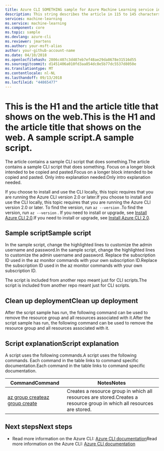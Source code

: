 ```yaml
---
title: Azure CLI SOMETHING sample for Azure Machine Learning service in 59 chars or less. Include the name Azure Machine Learning. Test title here https://moz.com/learn/seo/title-tag
description: This string describes the article in 115 to 145 characters. Use SEO kind of action verbs here. such as - Learn how to do this and that using customer words. This info is displayed on the search page inline with the article date stamp. If your intro para describes your article's intent, you can use it here edited for length.
services: machine-learning
ms.service: machine-learning
ms.component: core
ms.topic: sample
ms.devlang: azure-cli
ms.reviewer: jmartens
ms.author: your-msft-alias
author: your-github-account-name
ms.date: 04/10/2018
ms.openlocfilehash: 2806c407c3d407eb7ef48ae29da8678e31516d55
ms.sourcegitcommit: d1451406a010fd3aa854dc8e5b77dc5537d8050e
ms.translationtype: MT
ms.contentlocale: nl-NL
ms.lasthandoff: 09/13/2018
ms.locfileid: "44865477"
---
```

# <a name="this-is-the-h1-and-the-article-title-that-shows-on-the-web-a-sample-script"></a><span data-ttu-id="3effa-109">This is the H1 and the article title that shows on the web.</span><span class="sxs-lookup"><span data-stu-id="3effa-109">This is the H1 and the article title that shows on the web.</span></span> <span data-ttu-id="3effa-110">A sample script.</span><span class="sxs-lookup"><span data-stu-id="3effa-110">A sample script.</span></span>
<span data-ttu-id="3effa-111">The article contains a sample CLI script that does something.</span><span class="sxs-lookup"><span data-stu-id="3effa-111">The article contains a sample CLI script that does something.</span></span> <span data-ttu-id="3effa-112">Focus on a longer block intended to be copied and pasted.</span><span class="sxs-lookup"><span data-stu-id="3effa-112">Focus on a longer block intended to be copied and pasted.</span></span> <span data-ttu-id="3effa-113">Only intro explanation needed.</span><span class="sxs-lookup"><span data-stu-id="3effa-113">Only intro explanation needed.</span></span>

<span data-ttu-id="3effa-114">If you choose to install and use the CLI locally, this topic requires that you are running the Azure CLI version 2.0 or later.</span><span class="sxs-lookup"><span data-stu-id="3effa-114">If you choose to install and use the CLI locally, this topic requires that you are running the Azure CLI version 2.0 or later.</span></span> <span data-ttu-id="3effa-115">To find the version, run `az --version` .</span><span class="sxs-lookup"><span data-stu-id="3effa-115">To find the version, run `az --version` .</span></span> <span data-ttu-id="3effa-116">If you need to install or upgrade, see [Install Azure CLI 2.0](overview-what-is-azure-ml.md).</span><span class="sxs-lookup"><span data-stu-id="3effa-116">If you need to install or upgrade, see [Install Azure CLI 2.0](overview-what-is-azure-ml.md).</span></span> 

## <a name="sample-script"></a><span data-ttu-id="3effa-117">Sample script</span><span class="sxs-lookup"><span data-stu-id="3effa-117">Sample script</span></span>
<span data-ttu-id="3effa-118">In the sample script, change the highlighted lines to customize the admin username and password.</span><span class="sxs-lookup"><span data-stu-id="3effa-118">In the sample script, change the highlighted lines to customize the admin username and password.</span></span> <span data-ttu-id="3effa-119">Replace the subscription ID used in the az monitor commands with your own subscription ID.</span><span class="sxs-lookup"><span data-stu-id="3effa-119">Replace the subscription ID used in the az monitor commands with your own subscription ID.</span></span>

<span data-ttu-id="3effa-120">The script is included from another repo meant just for CLI scripts.</span><span class="sxs-lookup"><span data-stu-id="3effa-120">The script is included from another repo meant just for CLI scripts.</span></span>

## <a name="clean-up-deployment"></a><span data-ttu-id="3effa-121">Clean up deployment</span><span class="sxs-lookup"><span data-stu-id="3effa-121">Clean up deployment</span></span>
<span data-ttu-id="3effa-122">After the script sample has run, the following command can be used to remove the resource group and all resources associated with it.</span><span class="sxs-lookup"><span data-stu-id="3effa-122">After the script sample has run, the following command can be used to remove the resource group and all resources associated with it.</span></span>

## <a name="script-explanation"></a><span data-ttu-id="3effa-123">Script explanation</span><span class="sxs-lookup"><span data-stu-id="3effa-123">Script explanation</span></span>
<span data-ttu-id="3effa-124">A script uses the following commands.</span><span class="sxs-lookup"><span data-stu-id="3effa-124">A script uses the following commands.</span></span> <span data-ttu-id="3effa-125">Each command in the table links to command specific documentation.</span><span class="sxs-lookup"><span data-stu-id="3effa-125">Each command in the table links to command specific documentation.</span></span>

| <span data-ttu-id="3effa-126">**Command**</span><span class="sxs-lookup"><span data-stu-id="3effa-126">**Command**</span></span> | <span data-ttu-id="3effa-127">**Notes**</span><span class="sxs-lookup"><span data-stu-id="3effa-127">**Notes**</span></span> |
|---|---|
| [<span data-ttu-id="3effa-128">az group create</span><span class="sxs-lookup"><span data-stu-id="3effa-128">az group create</span></span>](overview-what-is-azure-ml.md) | <span data-ttu-id="3effa-129">Creates a resource group in which all resources are stored.</span><span class="sxs-lookup"><span data-stu-id="3effa-129">Creates a resource group in which all resources are stored.</span></span> |

## <a name="next-steps"></a><span data-ttu-id="3effa-130">Next steps</span><span class="sxs-lookup"><span data-stu-id="3effa-130">Next steps</span></span>
- <span data-ttu-id="3effa-131">Read more information on the Azure CLI: [Azure CLI documentation](overview-what-is-azure-ml.md)</span><span class="sxs-lookup"><span data-stu-id="3effa-131">Read more information on the Azure CLI: [Azure CLI documentation](overview-what-is-azure-ml.md)</span></span>